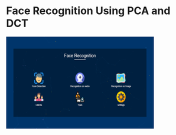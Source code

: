 # Face Recognition Using PCA and DCT
 


<img src="https://github.com/BilalFali/Face-Recognition-Using-PCA-and-DCT/blob/main/screenshots/homepage%20-%20Copy.PNG" alt="alt text" width="400" height="250">
